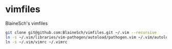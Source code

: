 vimfiles
========

BlaineSch's vimfiles

~~~ bash
git clone git@github.com:BlaineSch/vimfiles.git ~/.vim --recursive
ln -s ~/.vim/libraries/vim-pathogen/autoload/pathogen.vim ~/.vim/autoload/pathogen.vim
ln -s ~/.vim/vimrc ~/.vimrc
~~~
